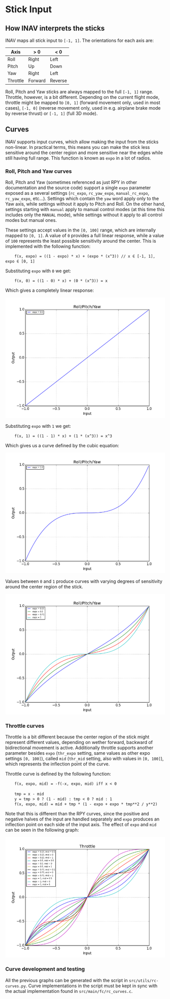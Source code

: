 # Stick Input

## How INAV interprets the sticks

INAV maps all stick input to `[-1, 1]`. The orientations for each axis are:

| Axis     | \> 0    | \< 0    |
|----------|---------|---------|
| Roll     | Right   | Left    |
| Pitch    | Up      | Down    |
| Yaw      | Right   | Left    |
| Throttle | Forward | Reverse |

Roll, Pitch and Yaw sticks are always mapped to the full `[-1, 1]` range. Throttle,
however, is a bit different. Depending on the current flight mode, throttle might be
mapped to `[0, 1]` (forward movement only, used in most cases), `[-1, 0]` (reverse
movement only, used in e.g. airplane brake mode by reverse thrust) or `[-1, 1]` (full 3D
mode).

## Curves

INAV supports input curves, which allow making the input from the sticks non-linear.
In practical terms, this means you can make the stick less sensitive around the center
region and more sensitive near the edges while still having full range. This function is
known as `expo` in a lot of radios.

### Roll, Pitch and Yaw curves

Roll, Pitch and Yaw (sometimes referenced as just RPY in other documentation and the
source code) support a single `expo` parameter exposed as a several settings (`rc_expo`,
`rc_yaw_expo`, `manual_rc_expo`, `rc_yaw_expo`, etc...). Settings which contain the `yaw`
word apply only to the Yaw axis, while settings without it apply to Pitch and Roll. On
the other hand, settings starting with `manual` apply to manual control modes (at this
time this includes only the `MANUAL` mode), while settings without it apply to all
control modes but manual ones.

These settings accept values in the `[0, 100]` range, which are internally mapped to
`[0, 1]`. A value of `0` provides a full linear response, while a value of `100`
represents the least possible sensitivity around the center. This is implemented with the
following function:

```
    f(x, expo) = ((1 - expo) * x) + (expo * (x^3)) // x ∈ [-1, 1], expo ∈ [0, 1]
```

Substituting `expo` with `0` we get:

```
    f(x, 0) = ((1 - 0) * x) + (0 * (x^3)) = x
```

Which gives a completely linear response:

![RPY with expo = 0](assets/images/rpy_curve_expo_0.png)

Substituting `expo` with `1` we get:

```
    f(x, 1) = ((1 - 1) * x) + (1 * (x^3)) = x^3
```

Which gives us a curve defined by the cubic equation:

![RPY with expo = 1](assets/images/rpy_curve_expo_1.png)

Values between `0` and `1` produce curves with varying degrees of sensitivity around
the center region of the stick.

![RPY with expo](assets/images/rpy_curves.png)


### Throttle curves

Throttle is a bit different because the center region of the stick might represent
different values, depending on wether forward, backward of bidirectional movement is
active. Additionally throttle supports another parameter besides `expo` (`thr_expo`
setting, same values as other expo settings `[0, 100]`), called `mid` (`thr_mid` setting,
also with values in `[0, 100]`), which represents the inflection point of the curve.

Throttle curve is defined by the following function:

```
    f(x, expo, mid) = -f(-x, expo, mid) iff x < 0

    tmp = x - mid
    y = tmp > 0 ? (1 - mid) : tmp < 0 ? mid : 1
    f(x, expo, mid) = mid + tmp * (1 - expo + expo * tmp**2 / y**2)
```

Note that this is different than the RPY curves, since the positive and negative halves
of the input are handled separately and `expo` produces an inflection point on each side
of the input axis. The effect of `expo` and `mid` can be seen in the following graph:

![THR with expo and mid](assets/images/thr_curves.png)


### Curve development and testing

All the previous graphs can be generated with the script in `src/utils/rc-curves.py`.
Curve implementations in the script must be kept in sync with the actual implementation
found in `src/main/fc/rc_curves.c`.
